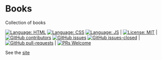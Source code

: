 # Books

Collection of books

[![Language: HTML](https://img.shields.io/badge/language-html-purple.svg)](https://www.w3.org/html/)
[![Language: CSS](https://img.shields.io/badge/language-css-purple.svg)](https://www.w3.org/Style/CSS/)
[![Language: JS](https://img.shields.io/badge/language-javascript-purple.svg)](https://developer.mozilla.org/en-US/docs/Web/JavaScript)
|
[![License: MIT](https://img.shields.io/badge/License-MIT-lightgrey.svg)](https://opensource.org/licenses/MIT) |
[![GitHub contributors](https://img.shields.io/github/contributors/AlexHedley/books.svg)](https://GitHub.com/AlexHedley/books/graphs/contributors/)
[![GitHub issues](https://img.shields.io/github/issues/AlexHedley/books.svg)](https://GitHub.com/AlexHedley/books/issues/)
[![GitHub issues-closed](https://img.shields.io/github/issues-closed/AlexHedley/books.svg)](https://GitHub.com/AlexHedley/books/issues?q=is%3Aissue+is%3Aclosed) | [![GitHub pull-requests](https://img.shields.io/github/issues-pr/AlexHedley/books.svg)](https://GitHub.com/AlexHedley/books/pull/) | [![PRs Welcome](https://img.shields.io/badge/PRs-welcome-brightgreen.svg?style=flat-square)](http://makeapullrequest.com)

See the [site](https://alexhedley.github.io/books/)
